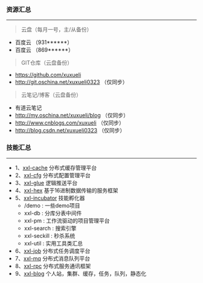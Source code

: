### 资源汇总
***
> 云盘（每月一号，主/从备份）
* 百度云 （931******）
* 百度云 （869******）

> GIT仓库（云盘备份）
* https://github.com/xuxueli
* http://git.oschina.net/xuxueli0323 （仅同步）

> 云笔记/博客（云盘备份）
* 有道云笔记
* http://my.oschina.net/xuxueli/blog （仅同步）
* http://www.cnblogs.com/xuxueli （仅同步）
* http://blog.csdn.net/xuxueli0323 （仅同步）


### 技能汇总
***
- 1、[xxl-cache](https://github.com/xuxueli/xxl-cache)   分布式缓存管理平台
- 2、[xxl-cfg](https://github.com/xuxueli/xxl-cfg)       分布式配置管理平台
- 3、[xxl-glue](https://github.com/xuxueli/xxl-glue)     逻辑推送平台
- 4、[xxl-hex](https://github.com/xuxueli/xxl-hex)       基于16进制数据传输的服务框架
- 5、[xxl-incubator](https://github.com/xuxueli/xxl-incubator)   技能孵化器
    - /demo : 一些demo项目
    - xxl-db : 分库分表中间件
    - xxl-pm : 工作流驱动的项目管理平台
    - xxl-search : 搜索引擎
    - xxl-seckill : 秒杀系统
    - xxl-util : 实用工具类汇总
- 6、[xxl-job](https://github.com/xuxueli/xxl-job)       分布式任务调度平台
- 7、[xxl-mq](https://github.com/xuxueli/xxl-mq)         分布式消息队列平台
- 8、[xxl-rpc](https://github.com/xuxueli/xxl-rpc)       分布式服务通讯框架
- 9、[xxl-blog](https://github.com/xuxueli/xxl-site-simple)   个人站，集群、缓存，任务，队列，静态化
